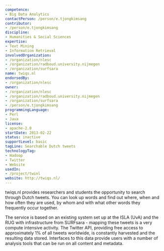 ```yaml
---
competence:
- Big Data Analytics
contactPerson: /person/e.tjongkimsang
contributor:
- /person/e.tjongkimsang
discipline:
- Humanities & Social Sciences
expertise:
- Text Mining
- Information Retrieval
involvedOrganization:
- /organization/nlesc
- /organization/radboud.university.nijmegen
- /organization/surfsara
name: twiqs.nl
endorsedBy:
- /organization/nlesc
owner:
- /organization/nlesc
- /organization/radboud.university.nijmegen
- /organization/surfsara
- /person/e.tjongkimsang
programmingLanguage:
- Perl
- Java
license:
- apache-2.0
startDate: 2013-02-22
status: inactive
supportLevel: basic
tagLine: Searchable Dutch tweets
technologyTag:
- Hadoop
- Twitter
- Website
usedIn:
- /project/twinl
website: http://twiqs.nl/
---
```

twiqs.nl provides researchers and students the opportunity to search through Dutch tweets. You can look up words and find out where, when and how often they are used, by whom and with what other words they frequently occur together.

The service is based on an existing system set up at the ISLA (UvA) and the RUG with infrastructure from SURFsara - mapping these tweets is a very compute intensive activity. The Twitter API, providing free access to approximately 1% of all tweets worldwide, is constantly harvested and the resulting data stored. Interfaces to this data provide users with a number of analysis tools that can be run on all content and metadata.
